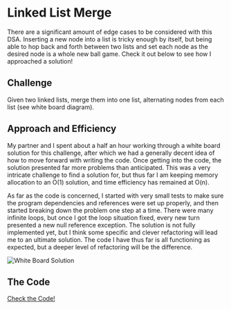 # Linked List Merge

There are a significant amount of edge cases to be considered with this DSA.  Inserting a new node into a list is tricky enough by itself, but being able to hop back and forth between two lists and set each node as the desired node is a whole new ball game.  Check it out below to see how I approached a solution!

## Challenge

Given two linked lists, merge them into one list, alternating nodes from each list \(see white board diagram\).  

## Approach and Efficiency

My partner and I spent about a half an hour working through a white board solution for this challenge, after which we had a generally decent idea of how to move forward with writing the code.  Once getting into the code, the solution presented far more problems than anticipated.  This was a very intricate challenge to find a solution for, but thus far I am keeping memory allocation to an O\(1\) solution, and time efficiency has remained at O\(n\).

As far as the code is concerned, I started with very small tests to make sure the program dependencies and references were set up properly, and then started breaking down the problem one step at a time.  There were many infinite loops, but once I got the loop situation fixed, every new turn presented a new null reference exception.  The solution is not fully implemented yet, but I think some specific and clever refactoring will lead me to an ultimate solution.  The code I have thus far is all functioning as expected, but a deeper level of refactoring will be the difference.

![White Board Solution](lab08Merge.png)

## The Code

[Check the Code!](../Challenges/LinkedListChallenges.cs)